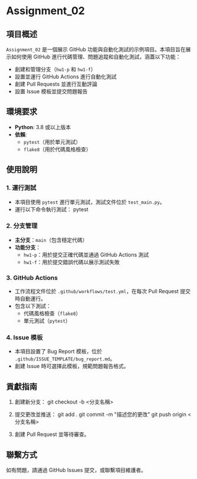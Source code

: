 # Assignment_02


## 項目概述

`Assignment_02` 是一個展示 GitHub 功能與自動化測試的示例項目。本項目旨在展示如何使用 GitHub 進行代碼管理、問題追蹤和自動化測試，涵蓋以下功能：
- 創建和管理分支（`hw1-p` 和 `hw1-f`）
- 設置並運行 GitHub Actions 進行自動化測試
- 創建 Pull Requests 並進行互動評論
- 設置 Issue 模板並提交問題報告

## 環境要求

- **Python**: 3.8 或以上版本
- **依賴**:
  - `pytest`（用於單元測試）
  - `flake8`（用於代碼風格檢查）



## 使用說明

### 1. 運行測試
- 本項目使用 `pytest` 進行單元測試，測試文件位於 `test_main.py`。
- 運行以下命令執行測試：
  pytest

### 2. 分支管理
- **主分支**：`main`（包含穩定代碼）
- **功能分支**：
  - `hw1-p`：用於提交正確代碼並通過 GitHub Actions 測試
  - `hw1-f`：用於提交錯誤代碼以展示測試失敗

### 3. GitHub Actions
- 工作流程文件位於 `.github/workflows/test.yml`，在每次 Pull Request 提交時自動運行。
- 包含以下測試：
  - 代碼風格檢查（`flake8`）
  - 單元測試（`pytest`）

### 4. Issue 模板
- 本項目設置了 Bug Report 模板，位於 `.github/ISSUE_TEMPLATE/bug_report.md`。
- 創建 Issue 時可選擇此模板，規範問題報告格式。

## 貢獻指南

1. 創建新分支：
   git checkout -b <分支名稱>

2. 提交更改並推送：
   git add .
   git commit -m "描述您的更改"
   git push origin <分支名稱>

3. 創建 Pull Request 並等待審查。

## 聯繫方式

如有問題，請通過 GitHub Issues 提交，或聯繫項目維護者。
